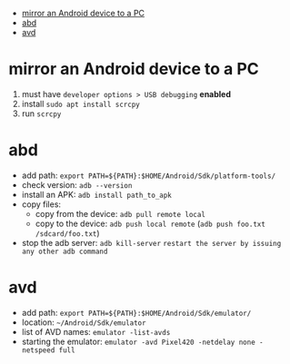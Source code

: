 - [mirror an Android device to a PC](#mirror-an-android-device-to-a-pc)
- [abd](#abd)
- [avd](#avd)

# mirror an Android device to a PC

1. must have `developer options > USB debugging` **enabled**
2. install `sudo apt install scrcpy`
3. run `scrcpy`

# abd

- add path: `export PATH=${PATH}:$HOME/Android/Sdk/platform-tools/`
- check version: `adb --version`
- install an APK: `adb install path_to_apk`
- copy files:
  - copy from the device: `adb pull remote local`
  - copy to the device: `adb push local remote` (`adb push foo.txt /sdcard/foo.txt`)
- stop the adb server: `adb kill-server` `restart the server by issuing any other adb command`

# avd

- add path: `export PATH=${PATH}:$HOME/Android/Sdk/emulator/`
- location: `~/Android/Sdk/emulator`
- list of AVD names: `emulator -list-avds`
- starting the emulator: `emulator -avd Pixel420 -netdelay none -netspeed full`
